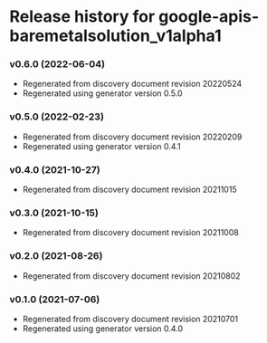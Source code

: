 # Release history for google-apis-baremetalsolution_v1alpha1

### v0.6.0 (2022-06-04)

* Regenerated from discovery document revision 20220524
* Regenerated using generator version 0.5.0

### v0.5.0 (2022-02-23)

* Regenerated from discovery document revision 20220209
* Regenerated using generator version 0.4.1

### v0.4.0 (2021-10-27)

* Regenerated from discovery document revision 20211015

### v0.3.0 (2021-10-15)

* Regenerated from discovery document revision 20211008

### v0.2.0 (2021-08-26)

* Regenerated from discovery document revision 20210802

### v0.1.0 (2021-07-06)

* Regenerated from discovery document revision 20210701
* Regenerated using generator version 0.4.0

